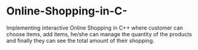 # Online-Shopping-in-C-
Implementing interactive Online Shopping in C++ where customer  can choose items, add items, he/she can manage the quantity of the products and finally they can see the total amount of their shopping.
